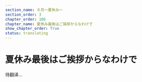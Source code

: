 ```yaml
---
section_name: ８月～夏休み～
section_order: 3
chapter_order: 106
chapter_name: 夏休み最後はご挨拶からなわけで
show_chapter_order: True
status: translating
---
```


# 夏休み最後はご挨拶からなわけで
待翻译...
